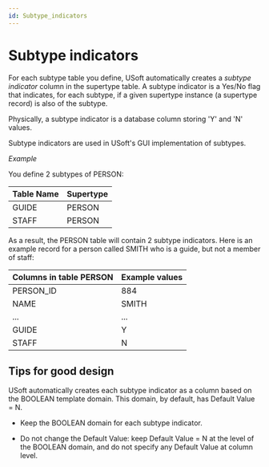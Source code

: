 ```yaml
---
id: Subtype_indicators
---
```


# Subtype indicators

For each subtype table you define, USoft automatically creates a *subtype indicator* column in the supertype table. A subtype indicator is a Yes/No flag that indicates, for each subtype, if a given supertype instance (a supertype record) is also of the subtype.

Physically, a subtype indicator is a database column storing 'Y' and 'N' values.

Subtype indicators are used in USoft's GUI implementation of subtypes.

*Example*

You define 2 subtypes of PERSON:

|**Table Name**|**Supertype**|
|--------|--------|
|GUIDE   |PERSON  |
|STAFF   |PERSON  |



As a result, the PERSON table will contain 2 subtype indicators. Here is an example record for a person called SMITH who is a guide, but not a member of staff:

|**Columns in table PERSON**|**Example values**|
|--------|--------|
|PERSON_ID|884     |
|NAME    |SMITH   |
|...     |...     |
|GUIDE   |Y       |
|STAFF   |N       |



## Tips for good design

USoft automatically creates each subtype indicator as a column based on the BOOLEAN template domain. This domain, by default, has Default Value = N.

- Keep the BOOLEAN domain for each subtype indicator.

- Do not change the Default Value: keep Default Value = N at the level of the BOOLEAN domain, and do not specify any Default Value at column level.